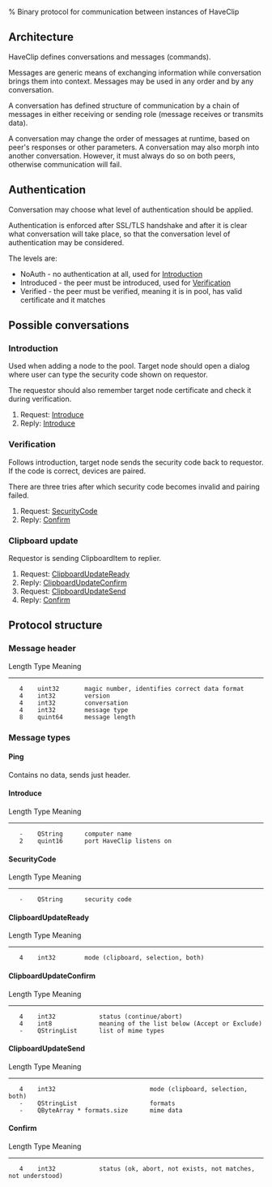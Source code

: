 % Binary protocol for communication between instances of HaveClip

Architecture
------------
HaveClip defines conversations and messages (commands).

Messages are generic means of exchanging information while conversation
brings them into context. Messages may be used in any order
and by any conversation.

A conversation has defined structure of communication by a chain
of messages in either receiving or sending role (message receives
or transmits data).

A conversation may change the order of messages at runtime, based
on peer's responses or other parameters. A conversation may also
morph into another conversation. However, it must always do so on both
peers, otherwise communication will fail.

Authentication
--------------
Conversation may choose what level of authentication should be applied.

Authentication is enforced after SSL/TLS handshake and after it
is clear what conversation will take place, so that the conversation
level of authentication may be considered.

The levels are:

 - NoAuth - no authentication at all, used for [Introduction](#introduction)
 - Introduced - the peer must be introduced, used for [Verification](#verification)
 - Verified - the peer must be verified, meaning it is in pool, has valid
	      certificate and it matches

Possible conversations
----------------------

### Introduction
Used when adding a node to the pool. Target node should open a dialog
where user can type the security code shown on requestor.

The requestor should also remember target node certificate and check
it during verification.

  1. Request: [Introduce](#introduce)
  2. Reply: [Introduce](#introduce)

### Verification
Follows introduction, target node sends the security code back
to requestor. If the code is correct, devices are paired.

There are three tries after which security code becomes invalid
and pairing failed.

  1. Request: [SecurityCode](#securitycode)
  2. Reply: [Confirm](#confirm)

### Clipboard update

Requestor is sending ClipboardItem to replier.

  1. Request: [ClipboardUpdateReady](#clipboardupdateready)
  2. Reply: [ClipboardUpdateConfirm](#clipboardupdateconfirm)
  3. Request: [ClipboardUpdateSend](#clipboardupdatesend)
  4. Reply: [Confirm](#confirm)


Protocol structure
------------------

### Message header

  Length    Type         Meaning
 -------    -------      ------------------------------------------------
       4    uint32       magic number, identifies correct data format
       4    int32        version
       4    int32        conversation
       4    int32        message type
       8    quint64      message length

### Message types

#### Ping
Contains no data, sends just header.

#### Introduce

  Length    Type         Meaning
 -------    -------      ------------------------------------------------
       -    QString      computer name
       2    quint16      port HaveClip listens on

#### SecurityCode
  Length    Type         Meaning
 -------    -------      -----------------------------------------------
       -    QString      security code

#### ClipboardUpdateReady

  Length    Type         Meaning
 -------    -------      ------------------------------------------------
       4    int32        mode (clipboard, selection, both)

#### ClipboardUpdateConfirm

  Length    Type             Meaning
 -------    -----------      ------------------------------------------------
       4    int32            status (continue/abort)
       4    int8             meaning of the list below (Accept or Exclude)
       -    QStringList      list of mime types

#### ClipboardUpdateSend

  Length    Type                           Meaning
 -------    -------------------------      ------------------------------------------------
       4    int32                          mode (clipboard, selection, both)
       -    QStringList                    formats
       -    QByteArray * formats.size      mime data

#### Confirm

  Length    Type             Meaning
 -------    -----------      -----------------------------------------------------------
       4    int32            status (ok, abort, not exists, not matches, not understood)
